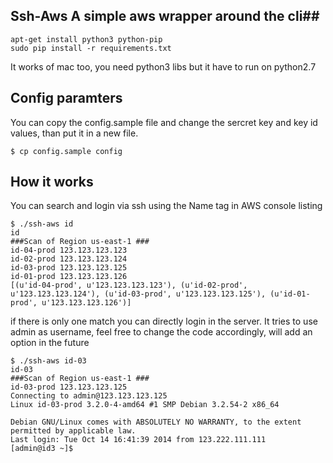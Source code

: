 ## Ssh-Aws A simple aws wrapper around the cli##
    
    apt-get install python3 python-pip
    sudo pip install -r requirements.txt


It works of mac too, you need python3 libs but it have to run on python2.7

## Config paramters ##
You can copy the config.sample file and change the sercret key and key id values, than put it in a new file.

    $ cp config.sample config    
     

## How it works ##
You can search and login via ssh using the Name tag in AWS console listing

    $ ./ssh-aws id
    id
    ###Scan of Region us-east-1 ###
    id-04-prod 123.123.123.123
    id-02-prod 123.123.123.124
    id-03-prod 123.123.123.125
    id-01-prod 123.123.123.126
    [(u'id-04-prod', u'123.123.123.123'), (u'id-02-prod', u'123.123.123.124'), (u'id-03-prod', u'123.123.123.125'), (u'id-01-prod', u'123.123.123.126')]

if there is only one match you can directly login in the server. It tries to use admin as username, feel free to change the code accordingly, will add an option in the future

    $ ./ssh-aws id-03
    id-03
    ###Scan of Region us-east-1 ###
    id-03-prod 123.123.123.125
    Connecting to admin@123.123.123.125
    Linux id-03-prod 3.2.0-4-amd64 #1 SMP Debian 3.2.54-2 x86_64

    Debian GNU/Linux comes with ABSOLUTELY NO WARRANTY, to the extent
    permitted by applicable law.
    Last login: Tue Oct 14 16:41:39 2014 from 123.222.111.111
    [admin@id3 ~]$ 


